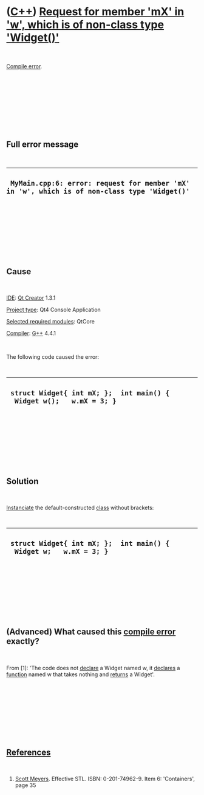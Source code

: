 



 

 

 

 

 

([C++](Cpp.md)) [Request for member 'mX' in 'w', which is of non-class type 'Widget()'](CppCompileErrorErrorRequestForMemberWhichIsOfNonClassType.md)
=======================================================================================================================================================

 

[Compile error](CppCompileError.md).

 

 

 

 

 

Full error message
------------------

 

  -----------------------------------------------------------------------------------------------
  ` MyMain.cpp:6: error: request for member 'mX' in 'w', which is of non-class type 'Widget()'`
  -----------------------------------------------------------------------------------------------

 

 

 

 

 

Cause
-----

 

[IDE](CppIde.md): [Qt Creator](CppQtCreator.md) 1.3.1

[Project type](CppQtProjectType.md): Qt4 Console Application

[Selected required modules](CppQtCreatorSelectRequiredModules.png):
QtCore

[Compiler](CppCompiler.md): [G++](CppGpp.md) 4.4.1

 

The following code caused the error:

 

  ------------------------------------------------------------------------
  ` struct Widget{ int mX; };  int main() {   Widget w();   w.mX = 3; }`
  ------------------------------------------------------------------------

 

 

 

 

 

Solution
--------

 

[Instanciate](CppInstance.md) the default-constructed
[class](CppClass.md) without brackets:

 

  ----------------------------------------------------------------------
  ` struct Widget{ int mX; };  int main() {   Widget w;   w.mX = 3; }`
  ----------------------------------------------------------------------

 

 

 

 

 

(Advanced) What caused this [compile error](CppCompileError.md) exactly?
-------------------------------------------------------------------------

 

From \[1\]: 'The code does not [declare](CppDeclaration.md) a Widget
named w, it [declares](CppDeclaration.md) a [function](CppFunction.md)
named w that takes nothing and [returns](CppReturn.md) a Widget'.

 

 

 

 

 

[References](CppReferences.md)
-------------------------------

 

1.  [Scott Meyers](CppScottMeyers.md). Effective STL.
    ISBN: 0-201-74962-9. Item 6: 'Containers', page 35

 

 

 

 

 





 



